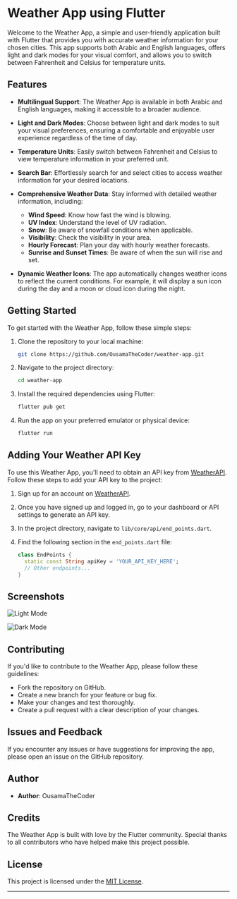 # Weather App using Flutter

Welcome to the Weather App, a simple and user-friendly application built with Flutter that provides you with accurate weather information for your chosen cities. This app supports both Arabic and English languages, offers light and dark modes for your visual comfort, and allows you to switch between Fahrenheit and Celsius for temperature units.

## Features

- **Multilingual Support**: The Weather App is available in both Arabic and English languages, making it accessible to a broader audience.

- **Light and Dark Modes**: Choose between light and dark modes to suit your visual preferences, ensuring a comfortable and enjoyable user experience regardless of the time of day.

- **Temperature Units**: Easily switch between Fahrenheit and Celsius to view temperature information in your preferred unit.

- **Search Bar**: Effortlessly search for and select cities to access weather information for your desired locations.

- **Comprehensive Weather Data**: Stay informed with detailed weather information, including:
    - **Wind Speed**: Know how fast the wind is blowing.
    - **UV Index**: Understand the level of UV radiation.
    - **Snow**: Be aware of snowfall conditions when applicable.
    - **Visibility**: Check the visibility in your area.
    - **Hourly Forecast**: Plan your day with hourly weather forecasts.
    - **Sunrise and Sunset Times**: Be aware of when the sun will rise and set.

- **Dynamic Weather Icons**: The app automatically changes weather icons to reflect the current conditions. For example, it will display a sun icon during the day and a moon or cloud icon during the night.

## Getting Started

To get started with the Weather App, follow these simple steps:

1. Clone the repository to your local machine:

   ```bash
   git clone https://github.com/OusamaTheCoder/weather-app.git
   ```

2. Navigate to the project directory:

   ```bash
   cd weather-app
   ```

3. Install the required dependencies using Flutter:

   ```bash
   flutter pub get
   ```

4. Run the app on your preferred emulator or physical device:

   ```bash
   flutter run
   ```

## Adding Your Weather API Key

To use this Weather App, you'll need to obtain an API key from [WeatherAPI](https://www.weatherapi.com/). Follow these steps to add your API key to the project:

1. Sign up for an account on [WeatherAPI](https://www.weatherapi.com/).

2. Once you have signed up and logged in, go to your dashboard or API settings to generate an API key.

3. In the project directory, navigate to `lib/core/api/end_points.dart`.

4. Find the following section in the `end_points.dart` file:

   ```dart
   class EndPoints {
     static const String apiKey = 'YOUR_API_KEY_HERE';
     // Other endpoints...
   }


## Screenshots

![Light Mode](assets/screenshoot/Screenshot-2.jpg)

![Dark Mode](assets/screenshoot/Screenshot-1.jpg)

## Contributing

If you'd like to contribute to the Weather App, please follow these guidelines:

- Fork the repository on GitHub.
- Create a new branch for your feature or bug fix.
- Make your changes and test thoroughly.
- Create a pull request with a clear description of your changes.

## Issues and Feedback

If you encounter any issues or have suggestions for improving the app, please open an issue on the GitHub repository.

## Author

- **Author**: OusamaTheCoder

## Credits

The Weather App is built with love by the Flutter community. Special thanks to all contributors who have helped make this project possible.

## License

This project is licensed under the [MIT License](LICENSE).

---